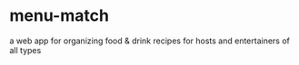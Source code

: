 # menu-match
a web app for organizing food &amp; drink recipes for hosts and entertainers of all types
